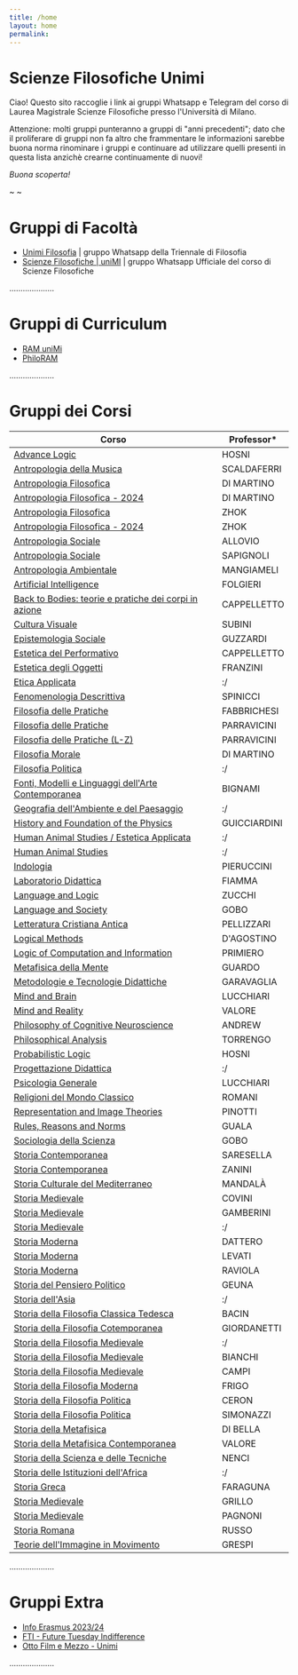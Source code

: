 ```yaml
---
title: /home
layout: home
permalink:
---
```


# Scienze Filosofiche Unimi
Ciao! Questo sito raccoglie i link ai gruppi Whatsapp e Telegram del corso di Laurea Magistrale Scienze Filosofiche presso l'Università di Milano.

Attenzione: molti gruppi punteranno a gruppi di "anni precedenti"; dato che il proliferare di gruppi non fa altro che frammentare le informazioni sarebbe buona norma rinominare i gruppi e continuare ad utilizzare quelli presenti in questa lista anzichè crearne continuamente di nuovi!

_Buona scoperta!_

~ ~

# Gruppi di Facoltà
- [Unimi Filosofia](https://chat.whatsapp.com/invite/JZJ26wv5UsOL8we1jpoVo4) &#124; gruppo Whatsapp della Triennale di Filosofia
- [Scienze Filosofiche &#124; uniMI](https://chat.whatsapp.com/HwS2q19xW9c8Vs6lvmt85p) &#124; gruppo Whatsapp Ufficiale del corso di Scienze Filosofiche

....................

# Gruppi di Curriculum
- [RAM uniMi](https://chat.whatsapp.com/DEW8cwsMmkLDmm68nevfoD)
- [PhiloRAM](https://chat.whatsapp.com/HZYyQlQEqrzKUQKoVGmwbK)

....................

# Gruppi dei Corsi

| Corso | Professor\* |
|----|----|
| [Advance Logic](https://chat.whatsapp.com/EoMArq1fKc19CJLdR71Gik) | HOSNI |
| [Antropologia della Musica](https://t.me/+8iw5hOcOKsszNGNk) | SCALDAFERRI |
| [Antropologia Filosofica](https://chat.whatsapp.com/KlUm8LV3fBZ1WbgVWpmqSA) | DI MARTINO |
| [Antropologia Filosofica - 2024](https://chat.whatsapp.com/KlUm8LV3fBZ1WbgVWpmqSA)| DI MARTINO | 
| [Antropologia Filosofica](https://chat.whatsapp.com/IgRba0QNT28LxUD4UVvZs4) | ZHOK |
| [Antropologia Filosofica - 2024](https://chat.whatsapp.com/GjnM3kjGKMv8CZ2otwnYvv) | ZHOK |
| [Antropologia Sociale](https://chat.whatsapp.com/K1xNIIELuEg3z1inQzTd3m) | ALLOVIO |
| [Antropologia Sociale](https://chat.whatsapp.com/EUqNZwJFxs61wj4CnA6YTI) | SAPIGNOLI |
| [Antropologia Ambientale](https://chat.whatsapp.com/JqlCdfZrTdOLTgrlPlHlzw) | MANGIAMELI |
| [Artificial Intelligence](https://chat.whatsapp.com/GPGgTNP00fHFrgHx9tuKHT) | FOLGIERI |
| [Back to Bodies: teorie e pratiche dei corpi in azione](https://chat.whatsapp.com/GFFdLS65a5e2WzFwVyku9H) | CAPPELLETTO | 
| [Cultura Visuale](https://chat.whatsapp.com/DJdGcnyz90PBCuHmrmAK2Q) | SUBINI |
| [Epistemologia Sociale](https://chat.whatsapp.com/Crq4sei1XZ2Kuxctsv3M9x)| GUZZARDI |
| [Estetica del Performativo](https://chat.whatsapp.com/FbkcLrNb0MF4hLqacId7Wm) | CAPPELLETTO |
| [Estetica degli Oggetti](https://chat.whatsapp.com/HB1bMZ44H1eK03KmSB0eDj) | FRANZINI |
| [Etica Applicata](https://chat.whatsapp.com/FTs8heTChguJBJGkYgGLN7) | :/ |
| [Fenomenologia Descrittiva](https://chat.whatsapp.com/GutPREsrTOmDNPzHRU1aPG) | SPINICCI |
| [Filosofia delle Pratiche](https://chat.whatsapp.com/IlrgnsiAK8SFEGmPOr4zM0) | FABBRICHESI |
| [Filosofia delle Pratiche](https://chat.whatsapp.com/L7Vg1ChRxgs7jPqjbz3FLj) | PARRAVICINI |
| [Filosofia delle Pratiche (L-Z)](https://chat.whatsapp.com/DVOKiXQecmxAYHk1mwjKpF) | PARRAVICINI |
| [Filosofia Morale](https://chat.whatsapp.com/B6iejUUMe7nIfsmpVpARHi) | DI MARTINO |
| [Filosofia Politica](https://chat.whatsapp.com/IJ6ILOmrX5hAfqiCeV6QFX) | :/ |
| [Fonti, Modelli e Linguaggi dell'Arte Contemporanea](https://chat.whatsapp.com/CJJhzZzVrfeH2jPYrz5b8x) | BIGNAMI |
| [Geografia dell'Ambiente e del Paesaggio](https://chat.whatsapp.com/Fv1AZqeUJdBLVhwyIfjWup) | :/ |
| [History and Foundation of the Physics](https://chat.whatsapp.com/Hla1DuF694fKGwgN0r8gV5) | GUICCIARDINI |
| [Human Animal Studies / Estetica Applicata](https://chat.whatsapp.com/L6DCuBXrdX34qFSJEsMosz) | :/ |
| [Human Animal Studies](https://chat.whatsapp.com/JH0mYKbv9Ix5voWMZUrIZY) | :/ |
| [Indologia](https://chat.whatsapp.com/Itfii1VsEkh3VISsDzYwl3) | PIERUCCINI |
| [Laboratorio Didattica](https://chat.whatsapp.com/DpXPWvCjuSU8eurP34FP9n) | FIAMMA |
| [Language and Logic](https://chat.whatsapp.com/C5aUTfzUYpd6WmoaIzXMKu) | ZUCCHI |
| [Language and Society](https://chat.whatsapp.com/C9mXyX3WQJZCfulNFiuF5o) | GOBO |
| [Letteratura Cristiana Antica](https://chat.whatsapp.com/DC343TmsXEP8MTbNi9OQON) | PELLIZZARI |
| [Logical Methods](https://chat.whatsapp.com/JWuzUF8hTE87GRfTmkkM1O) | D'AGOSTINO |
| [Logic of Computation and Information](https://chat.whatsapp.com/IXqDuAAQruTA5Rh8pVtkyS) | PRIMIERO |
| [Metafisica della Mente](https://chat.whatsapp.com/GzmuOttRwmG0AyEkpB7JXp) | GUARDO |
| [Metodologie e Tecnologie Didattiche](https://chat.whatsapp.com/IhkFbiqWdeHEBoQVQIKvKz) | GARAVAGLIA |
| [Mind and Brain](https://chat.whatsapp.com/KJokFPl0oJtBQ0Ys8bN0JK) | LUCCHIARI |
| [Mind and Reality](https://chat.whatsapp.com/BeDa0F9OUF573BN36K8tlP) | VALORE |
| [Philosophy of Cognitive Neuroscience](https://chat.whatsapp.com/E14TBgUvGvX6oQkvNpGmpL) | ANDREW |
| [Philosophical Analysis](https://chat.whatsapp.com/Jo3e3rqO7gxIpGZZt6DfhM) | TORRENGO |
| [Probabilistic Logic](https://chat.whatsapp.com/I2T1mAEXMJwLEvyKlsF9i0) | HOSNI |
| [Progettazione Didattica](https://chat.whatsapp.com/LZqyBQaicyu5oz5uMYPXOF) | :/ |
| [Psicologia Generale](https://chat.whatsapp.com/Fh41FaqDucY4F2l8bxWhwL) | LUCCHIARI |
| [Religioni del Mondo Classico](https://chat.whatsapp.com/LekPb5i8iLT4n029qqCudf) | ROMANI |
| [Representation and Image Theories](https://chat.whatsapp.com/BsNvSGfOWeP9AhOeQq27Wx) | PINOTTI |
| [Rules, Reasons and Norms](https://chat.whatsapp.com/Fiu7yzeWV9L764NDHHHMKm) | GUALA |
| [Sociologia della Scienza](https://chat.whatsapp.com/KU6rJTljHdWFtC6b2IvqwY) | GOBO |
| [Storia Contemporanea](https://chat.whatsapp.com/BlqY9XJ7fFWKpi397voWKh) | SARESELLA |
| [Storia Contemporanea](https://chat.whatsapp.com/JPsK5Yr2IctKWs03UXxmyo) | ZANINI |
| [Storia Culturale del Mediterraneo](https://chat.whatsapp.com/H70M0RXJD0v0GxdQDn15DR) | MANDALÀ |
| [Storia Medievale](https://chat.whatsapp.com/DEv8gAifNaX4pCYebFxBPk) | COVINI |
| [Storia Medievale](https://chat.whatsapp.com/Kl4SBX0dYaJ3JjtFwkwDSu) | GAMBERINI |
| [Storia Medievale](https://chat.whatsapp.com/CJwtOSIeLAW1Uu9Q5Bx786) | :/ |
| [Storia Moderna](https://chat.whatsapp.com/IkC0X9wAdwhEDVW0C1Dh1k) | DATTERO |
| [Storia Moderna](https://chat.whatsapp.com/I16fzBHyHCE6mFUBQ36lDg) | LEVATI |
| [Storia Moderna](https://chat.whatsapp.com/L0MnvfbjWCWK3SJFm8oRo5) | RAVIOLA |
| [Storia del Pensiero Politico](https://chat.whatsapp.com/FAt6inSx23FGuZMFq3C8tq) | GEUNA |
| [Storia dell'Asia](https://chat.whatsapp.com/LFhQbDFGbaKIuHu1cltAzG) | :/ |
| [Storia della Filosofia Classica Tedesca](https://chat.whatsapp.com/E4MzUDPNCyG5yrFvNpOqkK) | BACIN |
| [Storia della Filosofia Cotemporanea](https://chat.whatsapp.com/CW9H839QYjoH7hLJO88TZB) | GIORDANETTI |
| [Storia della Filosofia Medievale](https://chat.whatsapp.com/H7Pfw7eszgvKleXiDkR3Nu) | :/ |
| [Storia della Filosofia Medievale](https://chat.whatsapp.com/GP3J9syonMj0pi4n6m0byd) | BIANCHI |
| [Storia della Filosofia Medievale](https://chat.whatsapp.com/KVSEg5DOWQYBx3J1KDposu) | CAMPI |
| [Storia della Filosofia Moderna](https://chat.whatsapp.com/J3cEbVY1DPyIIXm3aOLKN4) | FRIGO |
| [Storia della Filosofia Politica](https://chat.whatsapp.com/LCNNXBaUjTTCSWqfbgscMp) | CERON |
| [Storia della Filosofia Politica](https://chat.whatsapp.com/DC8GmOm855YEkfIpBW3cul) | SIMONAZZI |
| [Storia della Metafisica](https://chat.whatsapp.com/IfLHdBTDibiLquFGC7Gd7V) | DI BELLA |
| [Storia della Metafisica Contemporanea](https://chat.whatsapp.com/D0VmGPNTvt41aUP8i1ktIh) | VALORE |
| [Storia della Scienza e delle Tecniche](https://chat.whatsapp.com/LkOIPrQSk5H2Ni9do2wnHE) | NENCI |
| [Storia delle Istituzioni dell'Africa](https://chat.whatsapp.com/CqAKYxW00erAbCRbWwD9vC) | :/ |
| [Storia Greca](https://chat.whatsapp.com/Kd3l7xHdMji63F6U0KYgPF) | FARAGUNA |
| [Storia Medievale](https://chat.whatsapp.com/EwUdPySmYvA8wcLM5pR9ib) | GRILLO |
| [Storia Medievale](https://chat.whatsapp.com/DUcgmObFSIwHwoLRgGe9FQ) | PAGNONI |
| [Storia Romana](https://chat.whatsapp.com/ITHopihEbmWEEX0uYYuOMv) | RUSSO |
| [Teorie dell'Immagine in Movimento](https://chat.whatsapp.com/Cqe5AWoi5HY4Co7qZ6siTI) | GRESPI |

....................

# Gruppi Extra
- [Info Erasmus 2023/24](https://chat.whatsapp.com/KOyB4b0AfcBEyxl46rDQSn)
- [FTI - Future Tuesday Indifference](https://futuretuesdayindifference.wordpress.com/incontri/)
- [Otto Film e Mezzo - Unimi](https://chat.whatsapp.com/GTw0CEUAulO9LLCX6BmvzP)

....................
